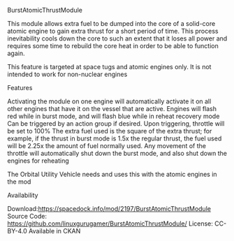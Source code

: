 BurstAtomicThrustModule

This module allows extra fuel to be dumped into the core of a solid-core atomic engine to gain extra thrust for a short period of time.  This process inevitability cools down the core to such an extent that it loses all power and requires some time to rebuild the core heat in order to be able to function again.

This feature is targeted at space tugs and atomic engines only.  It is not intended to work for non-nuclear engines

Features

Activating the module on one engine will automatically activate it on all other engines that have it on the vessel that are active.
Engines will flash red while in burst mode, and will flash blue while in reheat recovery mode
Can be triggered by an action group if desired.
Upon triggering, throttle will be set to 100%
The extra fuel used is the square of the extra thrust; for example, if the thrust in burst mode is 1.5x the regular thrust, the fuel used will be 2.25x the amount of fuel normally used.
Any movement of the throttle will automatically shut down the burst mode, and also shut down the engines for reheating


The Orbital Utility Vehicle needs and uses this with the atomic engines in the mod

Availability

Download:https://spacedock.info/mod/2197/BurstAtomicThrustModule
Source Code:  https://github.com/linuxgurugamer/BurstAtomicThrustModule/
License:  CC-BY-4.0
Available in CKAN
 